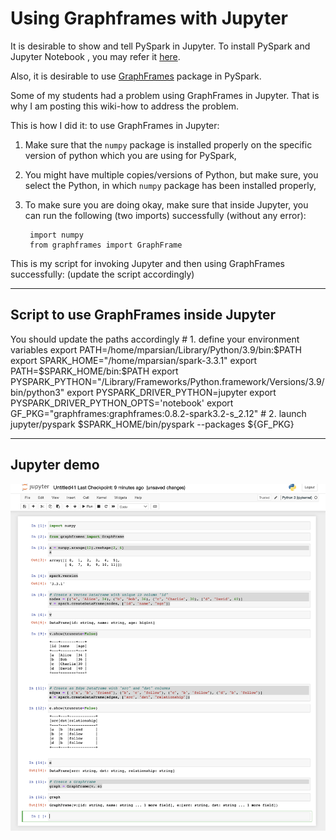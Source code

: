 # Using Graphframes with Jupyter

It is desirable to show and tell PySpark in Jupyter.
To  install PySpark and Jupyter Notebook , you may
refer it [here](https://www.sicara.fr/blog-technique/2017-05-02-get-started-pyspark-jupyter-notebook-3-minutes).

Also, it is desirable to use [GraphFrames](https://graphframes.github.io/graphframes/docs/_site/index.html) 
package in PySpark. 

Some of my students had a problem using GraphFrames in Jupyter.
That is why I am posting this wiki-how to address the problem.


This is how I did it: to use GraphFrames in Jupyter:

1. Make sure that the `numpy` package is installed
   properly on the specific version of python which
   you are using for PySpark,
   
2. You might have multiple copies/versions of Python,
   but make sure, you select the Python, in which `numpy`
   package has been installed properly,
   
3. To make sure you are doing okay, make sure that inside
   Jupyter, you can run the following (two imports)
   successfully (without any error):

		import numpy
		from graphframes import GraphFrame


This is my script for invoking Jupyter and then using GraphFrames successfully:
(update the script accordingly)

------

##  Script to use GraphFrames inside Jupyter

You should update the paths accordingly
	# 1. define your environment variables
	export PATH=/home/mparsian/Library/Python/3.9/bin:$PATH
	export SPARK_HOME="/home/mparsian/spark-3.3.1"
	export PATH=$SPARK_HOME/bin:$PATH
	export PYSPARK_PYTHON="/Library/Frameworks/Python.framework/Versions/3.9/bin/python3"
	export PYSPARK_DRIVER_PYTHON=jupyter
	export PYSPARK_DRIVER_PYTHON_OPTS='notebook'
	export GF_PKG="graphframes:graphframes:0.8.2-spark3.2-s_2.12"
	# 2. launch jupyter/pyspark
	$SPARK_HOME/bin/pyspark --packages ${GF_PKG}

-------

## Jupyter demo
![Jupyter demo](./using-graphframes-with-jupyter.demo.png)